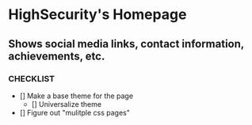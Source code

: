 # HighSecurity's Homepage
## Shows social media links, contact information, achievements, etc.

### CHECKLIST

* [] Make a base theme for the page
    * [] Universalize theme
* [] Figure out "mulitple css pages"
